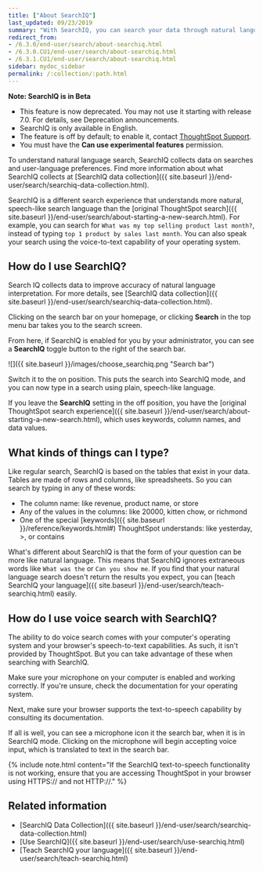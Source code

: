 ```yaml
---
title: ["About SearchIQ"]
last_updated: 09/23/2019
summary: "With SearchIQ, you can search your data through natural language, just like speaking."
redirect_from:
- /6.3.0/end-user/search/about-searchiq.html
- /6.3.0.CU1/end-user/search/about-searchiq.html
- /6.3.1.CU1/end-user/search/about-searchiq.html
sidebar: mydoc_sidebar
permalink: /:collection/:path.html
---
```


<div class="alert alert-info" role="alert">
 <p><strong><i class="fa fa-info-circle"></i>  Note: SearchIQ is in Beta</strong></p>
 <ul type="square">
  <li>This feature is now deprecated. You may not use it starting with release 7.0. For details, see Deprecation announcements.</li>
  <li>SearchIQ is only available in English.</li>
  <li>The feature is off by default; to enable it, contact <a href="{{ site.baseurl }}/appliance/contact.html">ThoughtSpot Support</a>.</li>
  <li>You must have the <strong>Can use experimental features</strong> permission.</li>
</ul>
</div>

To understand natural language search, SearchIQ collects data on searches and user-language preferences. Find more information about what SearchIQ collects at [SearchIQ data collection]({{ site.baseurl }}/end-user/search/searchiq-data-collection.html).

SearchIQ is a different search experience that understands more natural, speech-like search language than the [original ThoughtSpot search]({{ site.baseurl }}/end-user/search/about-starting-a-new-search.html). For example, you can search for `What was my top selling product last month?`, instead of typing `top 1 product by sales last month`. You can also speak your search using the voice-to-text capability of your operating system.

## How do I use SearchIQ?


Search IQ collects data to improve accuracy of natural language interpretation. For more details, see [SearchIQ data collection]({{ site.baseurl }}/end-user/search/searchiq-data-collection.html).

Clicking on the search bar on your homepage, or clicking **Search** in the top menu bar takes you to the search screen.

From here, if SearchIQ is enabled for you by your administrator, you can see a **SearchIQ** toggle button to the right of the search bar.

 ![]({{ site.baseurl }}/images/choose_searchiq.png "Search bar")

Switch it to the on position. This puts the search into SearchIQ mode, and you can now type in a search using plain, speech-like language.

If you leave the **SearchIQ** setting in the off position, you have the [original ThoughtSpot search experience]({{ site.baseurl }}/end-user/search/about-starting-a-new-search.html), which uses keywords, column names, and data values.

## What kinds of things can I type?

Like regular search, SearchIQ is based on the tables that exist in your data. Tables are made of rows and columns, like spreadsheets. So you can search by typing in any of these words:

-   The column name: like revenue, product name, or store
-   Any of the values in the columns: like 20000, kitten chow, or richmond
-   One of the special [keywords]({{ site.baseurl }}/reference/keywords.html#) ThoughtSpot understands: like yesterday, &gt;, or contains

What's different about SearchIQ is that the form of your question can be more like natural language. This means that SearchIQ ignores extraneous words like `What was the` or `Can you show me`. If you find that your natural language search doesn't return the results you expect, you can [teach SearchIQ your language]({{ site.baseurl }}/end-user/search/teach-searchiq.html) easily.

## How do I use voice search with SearchIQ?

The ability to do voice search comes with your computer's operating system and your browser's speech-to-text capabilities. As such, it isn't provided by ThoughtSpot. But you can take advantage of these when searching with SearchIQ.

Make sure your microphone on your computer is enabled and working correctly. If you're unsure, check the documentation for your operating system.

Next, make sure your browser supports the text-to-speech capability by consulting its documentation.

If all is well, you can see a microphone icon it the search bar, when it is in SearchIQ mode. Clicking on the microphone will begin accepting voice input, which is translated to text in the search bar.

{% include note.html content="If the SearchIQ text-to-speech functionality is not working, ensure that you are accessing ThoughtSpot in your browser using HTTPS:// and not HTTP://." %}

## Related information

-   [SearchIQ Data Collection]({{ site.baseurl }}/end-user/search/searchiq-data-collection.html)
-   [Use SearchIQ]({{ site.baseurl }}/end-user/search/use-searchiq.html)
-   [Teach SearchIQ your language]({{ site.baseurl }}/end-user/search/teach-searchiq.html)
